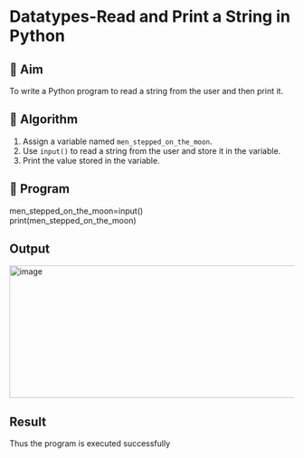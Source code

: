 # Datatypes-Read and Print a String in Python

## 🎯 Aim
To write a Python program to read a string from the user and then print it.

## 🧠 Algorithm
1. Assign a variable named `men_stepped_on_the_moon`.
2. Use `input()` to read a string from the user and store it in the variable.
3. Print the value stored in the variable.

## 🧾 Program
men_stepped_on_the_moon=input()  <br />
print(men_stepped_on_the_moon)

## Output
<img width="840" height="234" alt="image" src="https://github.com/user-attachments/assets/982a3544-f473-46d1-addc-53ef9f2f7973" />

## Result
Thus the program is executed successfully
